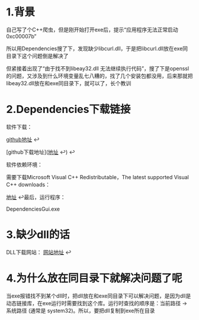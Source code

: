 # 1.背景

自己写了个C++爬虫，但是刚开始打开exe后，提示“应用程序无法正常启动0xc00007b”

所以用Dependencies搜了下，发现缺少libcurl.dll，于是把libcurl.dll放在exe同目录下这个问题倒是解决了

但紧接着出现了“由于找不到libeay32.dll 无法继续执行代码”，搜了下是openssl的问题，又涉及到什么环境变量乱七八糟的，找了几个安装包都没用，后来那就把libeay32.dll放在和exe同目录下，就可以了，长个教训

# 2.Dependencies下载链接

软件下载：

[github地址](https://github.com/lucasg/Dependencies) ↩

[github下载地址]([地址](https://github.com/lucasg/Dependencies) ↩) ↩

软件依赖环境：

需要下载Microsoft Visual C++ Redistributable，The latest supported Visual C++ downloads：

[地址](https://support.microsoft.com/en-us/help/2977003/the-latest-supported-visual-c-downloads) ↩最后，运行程序：

DependenciesGui.exe

# 3.缺少dll的话

DLL下载网站： [网站地址](https://www.dll-files.com/) ↩

# 4.为什么放在同目录下就解决问题了呢

当exe报错找不到某个dll时，把dll放在和exe同目录下可以解决问题，是因为dll是动态链接库，在exe运行时需要找到这个库。运行时查找的顺序是：当前路径 -> 系统路径 (通常是 system32)。所以，要把dll复制到exe所在目录

